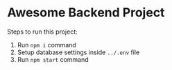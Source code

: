 # Awesome Backend Project

Steps to run this project:

1. Run `npm i` command
2. Setup database settings inside `../.env` file
4. Run `npm start` command
